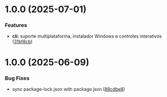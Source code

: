 # 1.0.0 (2025-07-01)


### Features

* **cli:** suporte multiplataforma, instalador Windows e controles interativos ([31bf8cb](https://github.com/NatanBack77/cowl/commit/31bf8cbddf28db88548b25c958b079545111a315))

# 1.0.0 (2025-06-09)


### Bug Fixes

* sync package-lock.json with package.json ([88cdbe8](https://github.com/NatanBack77/C-Watch/commit/88cdbe8339216ab20ebdcf74042249a6272e5576))
